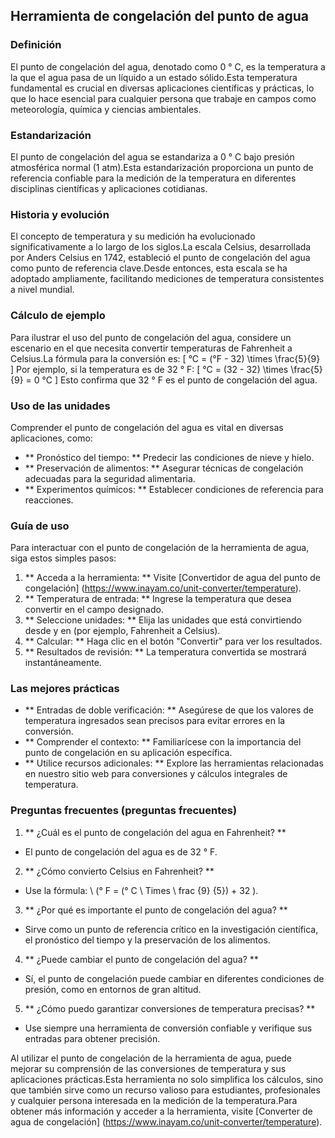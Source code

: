 ## Herramienta de congelación del punto de agua

### Definición
El punto de congelación del agua, denotado como 0 ° C, es la temperatura a la que el agua pasa de un líquido a un estado sólido.Esta temperatura fundamental es crucial en diversas aplicaciones científicas y prácticas, lo que lo hace esencial para cualquier persona que trabaje en campos como meteorología, química y ciencias ambientales.

### Estandarización
El punto de congelación del agua se estandariza a 0 ° C bajo presión atmosférica normal (1 atm).Esta estandarización proporciona un punto de referencia confiable para la medición de la temperatura en diferentes disciplinas científicas y aplicaciones cotidianas.

### Historia y evolución
El concepto de temperatura y su medición ha evolucionado significativamente a lo largo de los siglos.La escala Celsius, desarrollada por Anders Celsius en 1742, estableció el punto de congelación del agua como punto de referencia clave.Desde entonces, esta escala se ha adoptado ampliamente, facilitando mediciones de temperatura consistentes a nivel mundial.

### Cálculo de ejemplo
Para ilustrar el uso del punto de congelación del agua, considere un escenario en el que necesita convertir temperaturas de Fahrenheit a Celsius.La fórmula para la conversión es:
\[ °C = (°F - 32) \times \frac{5}{9} \]
Por ejemplo, si la temperatura es de 32 ° F:
\[ °C = (32 - 32) \times \frac{5}{9} = 0 °C \]
Esto confirma que 32 ° F es el punto de congelación del agua.

### Uso de las unidades
Comprender el punto de congelación del agua es vital en diversas aplicaciones, como:
- ** Pronóstico del tiempo: ** Predecir las condiciones de nieve y hielo.
- ** Preservación de alimentos: ** Asegurar técnicas de congelación adecuadas para la seguridad alimentaria.
- ** Experimentos químicos: ** Establecer condiciones de referencia para reacciones.

### Guía de uso
Para interactuar con el punto de congelación de la herramienta de agua, siga estos simples pasos:
1. ** Acceda a la herramienta: ** Visite [Convertidor de agua del punto de congelación] (https://www.inayam.co/unit-converter/temperature).
2. ** Temperatura de entrada: ** Ingrese la temperatura que desea convertir en el campo designado.
3. ** Seleccione unidades: ** Elija las unidades que está convirtiendo desde y en (por ejemplo, Fahrenheit a Celsius).
4. ** Calcular: ** Haga clic en el botón "Convertir" para ver los resultados.
5. ** Resultados de revisión: ** La temperatura convertida se mostrará instantáneamente.

### Las mejores prácticas
- ** Entradas de doble verificación: ** Asegúrese de que los valores de temperatura ingresados ​​sean precisos para evitar errores en la conversión.
- ** Comprender el contexto: ** Familiarícese con la importancia del punto de congelación en su aplicación específica.
- ** Utilice recursos adicionales: ** Explore las herramientas relacionadas en nuestro sitio web para conversiones y cálculos integrales de temperatura.

### Preguntas frecuentes (preguntas frecuentes)

1. ** ¿Cuál es el punto de congelación del agua en Fahrenheit? **
- El punto de congelación del agua es de 32 ° F.

2. ** ¿Cómo convierto Celsius en Fahrenheit? **
- Use la fórmula: \ (° F = (° C \ Times \ frac {9} {5}) + 32 \).

3. ** ¿Por qué es importante el punto de congelación del agua? **
- Sirve como un punto de referencia crítico en la investigación científica, el pronóstico del tiempo y la preservación de los alimentos.

4. ** ¿Puede cambiar el punto de congelación del agua? **
- Sí, el punto de congelación puede cambiar en diferentes condiciones de presión, como en entornos de gran altitud.

5. ** ¿Cómo puedo garantizar conversiones de temperatura precisas? **
- Use siempre una herramienta de conversión confiable y verifique sus entradas para obtener precisión.

Al utilizar el punto de congelación de la herramienta de agua, puede mejorar su comprensión de las conversiones de temperatura y sus aplicaciones prácticas.Esta herramienta no solo simplifica los cálculos, sino que también sirve como un recurso valioso para estudiantes, profesionales y cualquier persona interesada en la medición de la temperatura.Para obtener más información y acceder a la herramienta, visite [Converter de agua de congelación] (https://www.inayam.co/unit-converter/temperature).